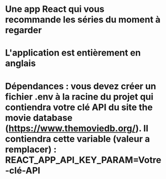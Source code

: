 # Une app React qui vous recommande les séries du moment à regarder

# L'application est entièrement en anglais

# Dépendances : vous devez créer un fichier .env à la racine du projet qui contiendra votre clé API du site the movie database (https://www.themoviedb.org/). Il contiendra cette variable (valeur a remplacer) : REACT_APP_API_KEY_PARAM=Votre-clé-API
